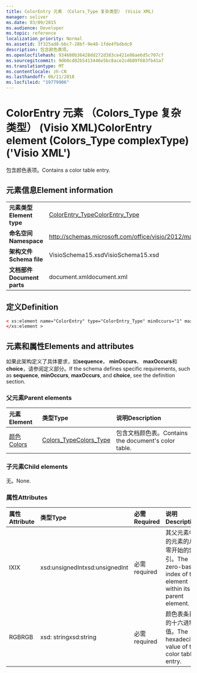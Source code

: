 ```yaml
---
title: ColorEntry 元素 （Colors_Type 复杂类型） (Visio XML)
manager: soliver
ms.date: 03/09/2015
ms.audience: Developer
ms.topic: reference
localization_priority: Normal
ms.assetid: 3f325ad8-bbc7-28bf-9e48-1fde4fbdbdc0
description: 包含颜色表项。
ms.openlocfilehash: 934680b36428dd272d383ce421e86ae6d5c707cf
ms.sourcegitcommit: 9d60cd82b5413446e5bc8ace2cd689f683fb41a7
ms.translationtype: MT
ms.contentlocale: zh-CN
ms.lasthandoff: 06/11/2018
ms.locfileid: "19779906"
---
```

# <a name="colorentry-element-colorstype-complextype-visio-xml"></a><span data-ttu-id="b5c7b-103">ColorEntry 元素 （Colors_Type 复杂类型） (Visio XML)</span><span class="sxs-lookup"><span data-stu-id="b5c7b-103">ColorEntry element (Colors_Type complexType) ('Visio XML')</span></span>

<span data-ttu-id="b5c7b-104">包含颜色表项。</span><span class="sxs-lookup"><span data-stu-id="b5c7b-104">Contains a color table entry.</span></span>
  
## <a name="element-information"></a><span data-ttu-id="b5c7b-105">元素信息</span><span class="sxs-lookup"><span data-stu-id="b5c7b-105">Element information</span></span>

|||
|:-----|:-----|
|<span data-ttu-id="b5c7b-106">**元素类型**</span><span class="sxs-lookup"><span data-stu-id="b5c7b-106">**Element type**</span></span> <br/> |[<span data-ttu-id="b5c7b-107">ColorEntry_Type</span><span class="sxs-lookup"><span data-stu-id="b5c7b-107">ColorEntry_Type</span></span>](colorentry_type-complextypevisio-xml.md) <br/> |
|<span data-ttu-id="b5c7b-108">**命名空间**</span><span class="sxs-lookup"><span data-stu-id="b5c7b-108">**Namespace**</span></span> <br/> |http://schemas.microsoft.com/office/visio/2012/main  <br/> |
|<span data-ttu-id="b5c7b-109">**架构文件**</span><span class="sxs-lookup"><span data-stu-id="b5c7b-109">**Schema file**</span></span> <br/> |<span data-ttu-id="b5c7b-110">VisioSchema15.xsd</span><span class="sxs-lookup"><span data-stu-id="b5c7b-110">VisioSchema15.xsd</span></span>  <br/> |
|<span data-ttu-id="b5c7b-111">**文档部件**</span><span class="sxs-lookup"><span data-stu-id="b5c7b-111">**Document parts**</span></span> <br/> |<span data-ttu-id="b5c7b-112">document.xml</span><span class="sxs-lookup"><span data-stu-id="b5c7b-112">document.xml</span></span>  <br/> |
   
## <a name="definition"></a><span data-ttu-id="b5c7b-113">定义</span><span class="sxs-lookup"><span data-stu-id="b5c7b-113">Definition</span></span>

```XML
< xs:element name="ColorEntry" type="ColorEntry_Type" minOccurs="1" maxOccurs="unbounded" >
</xs:element >
```

## <a name="elements-and-attributes"></a><span data-ttu-id="b5c7b-114">元素和属性</span><span class="sxs-lookup"><span data-stu-id="b5c7b-114">Elements and attributes</span></span>

<span data-ttu-id="b5c7b-115">如果此架构定义了具体要求，如**sequence**， **minOccurs**、 **maxOccurs**和**choice**，请参阅定义部分。</span><span class="sxs-lookup"><span data-stu-id="b5c7b-115">If the schema defines specific requirements, such as **sequence**, **minOccurs**, **maxOccurs**, and **choice**, see the definition section.</span></span> 
  
### <a name="parent-elements"></a><span data-ttu-id="b5c7b-116">父元素</span><span class="sxs-lookup"><span data-stu-id="b5c7b-116">Parent elements</span></span>

|<span data-ttu-id="b5c7b-117">**元素**</span><span class="sxs-lookup"><span data-stu-id="b5c7b-117">**Element**</span></span>|<span data-ttu-id="b5c7b-118">**类型**</span><span class="sxs-lookup"><span data-stu-id="b5c7b-118">**Type**</span></span>|<span data-ttu-id="b5c7b-119">**说明**</span><span class="sxs-lookup"><span data-stu-id="b5c7b-119">**Description**</span></span>|
|:-----|:-----|:-----|
|[<span data-ttu-id="b5c7b-120">颜色</span><span class="sxs-lookup"><span data-stu-id="b5c7b-120">Colors</span></span>](colors-element-visiodocument_type-complextypevisio-xml.md) <br/> |[<span data-ttu-id="b5c7b-121">Colors_Type</span><span class="sxs-lookup"><span data-stu-id="b5c7b-121">Colors_Type</span></span>](colors_type-complextypevisio-xml.md) <br/> |<span data-ttu-id="b5c7b-122">包含文档颜色表。</span><span class="sxs-lookup"><span data-stu-id="b5c7b-122">Contains the document's color table.</span></span>  <br/> |
   
### <a name="child-elements"></a><span data-ttu-id="b5c7b-123">子元素</span><span class="sxs-lookup"><span data-stu-id="b5c7b-123">Child elements</span></span>

<span data-ttu-id="b5c7b-124">无。</span><span class="sxs-lookup"><span data-stu-id="b5c7b-124">None.</span></span>
  
### <a name="attributes"></a><span data-ttu-id="b5c7b-125">属性</span><span class="sxs-lookup"><span data-stu-id="b5c7b-125">Attributes</span></span>

|<span data-ttu-id="b5c7b-126">**属性**</span><span class="sxs-lookup"><span data-stu-id="b5c7b-126">**Attribute**</span></span>|<span data-ttu-id="b5c7b-127">**类型**</span><span class="sxs-lookup"><span data-stu-id="b5c7b-127">**Type**</span></span>|<span data-ttu-id="b5c7b-128">**必需**</span><span class="sxs-lookup"><span data-stu-id="b5c7b-128">**Required**</span></span>|<span data-ttu-id="b5c7b-129">**说明**</span><span class="sxs-lookup"><span data-stu-id="b5c7b-129">**Description**</span></span>|<span data-ttu-id="b5c7b-130">**可能的值**</span><span class="sxs-lookup"><span data-stu-id="b5c7b-130">**Possible values**</span></span>|
|:-----|:-----|:-----|:-----|:-----|
|<span data-ttu-id="b5c7b-131">IX</span><span class="sxs-lookup"><span data-stu-id="b5c7b-131">IX</span></span>  <br/> |<span data-ttu-id="b5c7b-132">xsd:unsignedInt</span><span class="sxs-lookup"><span data-stu-id="b5c7b-132">xsd:unsignedInt</span></span>  <br/> |<span data-ttu-id="b5c7b-133">必需</span><span class="sxs-lookup"><span data-stu-id="b5c7b-133">required</span></span>  <br/> |<span data-ttu-id="b5c7b-134">其父元素中的元素的从零开始的索引。</span><span class="sxs-lookup"><span data-stu-id="b5c7b-134">The zero-based index of the element within its parent element.</span></span>  <br/> |<span data-ttu-id="b5c7b-135">Xsd:unsignedInt 类型的值。</span><span class="sxs-lookup"><span data-stu-id="b5c7b-135">Values of the xsd:unsignedInt type.</span></span>  <br/> |
|<span data-ttu-id="b5c7b-136">RGB</span><span class="sxs-lookup"><span data-stu-id="b5c7b-136">RGB</span></span>  <br/> |<span data-ttu-id="b5c7b-137">xsd: string</span><span class="sxs-lookup"><span data-stu-id="b5c7b-137">xsd:string</span></span>  <br/> |<span data-ttu-id="b5c7b-138">必需</span><span class="sxs-lookup"><span data-stu-id="b5c7b-138">required</span></span>  <br/> |<span data-ttu-id="b5c7b-139">颜色表条目的十六进制值。</span><span class="sxs-lookup"><span data-stu-id="b5c7b-139">The hexadecimal value of the color table entry.</span></span>  <br/> |<span data-ttu-id="b5c7b-140">Xsd: string 类型的值。</span><span class="sxs-lookup"><span data-stu-id="b5c7b-140">Values of the xsd:string type.</span></span>  <br/> |
   

